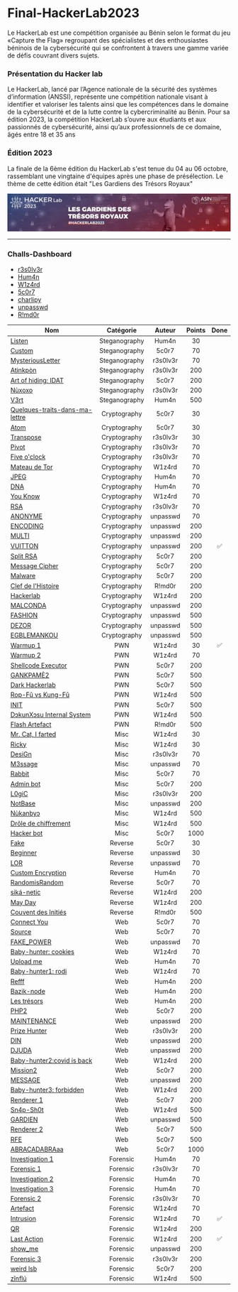 # Final-HackerLab2023

Le HackerLab est une compétition organisée au Bénin selon le format du jeu «Capture the Flag» regroupant des spécialistes et des enthousiastes béninois de la cybersécurité qui se confrontent à travers une gamme variée de défis couvrant divers sujets. 

### Présentation du Hacker lab
Le HackerLab, lancé par l’Agence nationale de la sécurité des systèmes d’information (ANSSI), représente une compétition nationale visant à identifier et valoriser les talents ainsi que les compétences dans le domaine de la cybersécurité et de la lutte contre la cybercriminalité au Bénin. Pour sa édition 2023, la compétition HackerLab s’ouvre aux étudiants et aux passionnés de cybersécurité, ainsi qu’aux professionnels de ce domaine, âgés entre 18 et 35 ans

### Édition 2023
La finale de la 6ème édition du HackerLab s'est tenue du 04 au 06 octobre, rassemblant une vingtaine d'équipes après une phase de présélection. Le thème de cette édition était "Les Gardiens des Trésors Royaux"

![HackerLab](Images/asinbenin_cover.jpeg)

-------------------------------------------------------------------
### Challs-Dashboard
- [r3s0lv3r](https://www.linkedin.com/in/d%C3%A9bora-codjia-94417821b/?utm_source=share&utm_campaign=share_via&utm_content=profile&utm_medium=android_app)
- [Hum4n](https://www.linkedin.com/in/hored-sossou-70792b114/) 
- [W1z4rd](https://www.linkedin.com/in/emmanuel-hemadou-902725190/)
- [5c0r7](https://www.linkedin.com/in/adonishomevo) 
- [charlipy](https://www.linkedin.com/in/agossou-eliphele-charli/) 
- [unpasswd](https://www.linkedin.com/in/arafat-lassissi-1883aa215/) 
- [R!md0r](https://www.linkedin.com/in/aristide-sossou-9b315a127/)

| Nom                                                              | Catégorie     | Auteur     | Points | Done   |
|------------------------------------------------------------------|:-------------:|:----------:|:------:|:------:|
| [Listen](./Steganography/Listen.md)                                    | Steganography          | Hum4n   | 30     |
| [Custom](./Steganography/Custom.md)                                            | Steganography          | 5c0r7   | 70     |
| [MysteriousLetter](./Steganography/MysteriousLetter.md)                                    | Steganography        | r3s0lv3r   | 70     |
| [Atinkpòn](./Steganography/Atinkpòn.md)                                        | Steganography        | r3s0lv3r   | 200     |
| [Art of hiding: IDAT](./Steganography/Art-of-hiding-IDAT.md)                              | Steganography        | 5c0r7   | 200     |
| [Nùxoxo](./Steganography/Nùxoxo.md)                              | Steganography        | r3s0lv3r    | 200     |
| [V3rt](./Steganography/V3rt)                                    | Steganography        | Hum4n | 500    |
| [Quelques-traits-dans-ma-lettre](Cryptography/Quelques-traits-dans-ma-lettre.md)                                        | Cryptography        | 5c0r7 | 30    |
| [Atom](./Cryptography/Atom.md)                                     |Cryptography      | 5c0r7   | 30     |
| [Transpose](./Cryptography/Transpose.md)                       |Cryptography      | r3s0lv3r      | 30     |
| [Pivot](./Cryptography/Pivot.md)                               | Cryptography     | r3s0lv3r   | 70     |
| [Five o'clock](./Cryptography/Five-o'clock.md)                       | Cryptography     |r3s0lv3r       | 70     |
| [Mateau de Tor](./Cryptography/Mateau-de-Tor.md)                       | Cryptography     | W1z4rd      | 70    |
| [JPEG](./Cryptography/JPEG.md)               | Cryptography     | Hum4n      | 70    |
| [DNA](./Cryptography/DNA.md)               | Cryptography     |  Hum4n     | 70    |
| [You Know](./Cryptography/You-Know.md)               | Cryptography     | W1z4rd      | 70    |
| [RSA](./Cryptography/RSA.md)                                             |  Cryptography        | r3s0lv3r   | 70      |
| [ANONYME](./Cryptography/ANONYME.md)                                       | Cryptography         | unpasswd     | 70     |
| [ENCODING](./Cryptography/ENCODING.md)                 | Cryptography         | unpasswd      | 200     |
| [MULTI](./Cryptography/MULTI.md)                                   | Cryptography         |unpasswd      | 200    |
| [VUITTON](./Cryptography/VUITTON.md)                                         | Cryptography           | unpasswd   | 200     | ✅|
| [Split RSA](./Cryptography/Split-RSA.md)                                           | Cryptography           | 5c0r7     | 200    |
| [Message Cipher](./Cryptography/Message-Cipher.md)                                     | Cryptography           | 5c0r7   | 200    |
| [Malware](./Cryptography/Malware.md)                           | Cryptography           | 5c0r7     | 200    |
| [Clef de l'Histoire](./Cryptography/Clef-de-l'Histoire.md)                          | Cryptography           | R!md0r     | 200    |
| [Hackerlab](./Cryptography/Hackerlab.md)                   | Cryptography           | W1z4rd     | 200    |
| [MALCONDA](./Cryptography/MALCONDA.md)                 | Cryptography       | unpasswd      | 200    |
| [FASHION](./Cryptography/FASHION.md)                                         |Cryptography        | unpasswd   | 500    |
| [DEZOR](./Cryptography/DEZOR.md)                    | Cryptography       | unpasswd     | 500    |
| [EGBLEMANKOU](./Cryptography/EGBLEMANKOU.md)                                         |Cryptography       | unpasswd    | 500    |
| [Warmup 1](./Cryptography/Warmup-1.md)                           | PWN       |  W1z4rd    | 30    | ✅|
| [Warmup 2](./PWN/Warmup-2.md)                                  | PWN      |W1z4rd      | 70     |
| [Shellcode Executor](./PWN/Shellcode-Executor.md)                                      | PWN      | 5c0r7   | 200     |
| [GANKPAMÈ2](./PWN/GANKPAMÈ2.md)                       | PWN | 5c0r7   | 500     |
| [Dark Hackerlab](./PWN/Dark-Hackerlab.md)  | PWN | 5c0r7       | 500     |
| [Rop-Fû vs Kung-Fû](./PWN/Rop-Fu-Vs-Kung-Fu.md)                   | PWN | W1z4rd       | 500     |
| [INIT](./PWN/INIT.md)   | PWN |  5c0r7      | 500    |
| [DɔkunXɔsu Internal System](./PWN/DɔkunXɔsu-Internal-System.md)              | PWN | W1z4rd       | 500    |
| [Flash Artefact](./PWN/Flash-Artefact.md)                                         | PWN           | R!md0r   | 500     |
| [Mr. Cat, I farted](./Misc/Mr.Cat,I-farted.md)                                     | Misc           | W1z4rd   | 30     |
| [Ricky](./Misc/Ricky.md)                                   | Misc           | W1z4rd     | 30     |
| [DesiGn](./Misc/DesiGn.md)                         | Misc           |  r3s0lv3r     | 70    |
| [M3ssage](./Misc/M3ssage.md)                                     | Misc           | unpasswd   | 70    |
| [Rabbit](./Misc/Rabbit.md)                                           | Misc           | 5c0r7   | 70    |
| [Admin bot](./Misc/Adminbot.md)                                           | Misc           | 5c0r7   | 200    |
| [L0giC](./Misc/L0giC.md)                          | Misc           | r3s0lv3r      | 200    |
| [NotBase](./Misc/NotBase.md)                              | Misc           | unpasswd      | 200    |
| [Nùkanbyɔ](./Misc/Nùkanbyɔ.md)                               | Misc           | W1z4rd      | 500    |
| [Drôle de chiffrement](./Misc/Drôle-de-chiffrement.md)                                         | Misc       | W1z4rd      | 500    |
| [Hacker bot](./Reverse/Hacker-bot.md)                           | Misc       | 5c0r7      | 1000    |
| [Fake](./Reverse/Fake.md)                                  | Reverse     | 5c0r7     | 30     |
| [Beginner](./Reverse/Beginner.md)                                      | Reverse      | unpasswd   | 30     |
| [LOR](./Reverse/LOR.md)                       | Reverse | unpasswd   | 70     |
| [Custom Encryption](./Reverse/Custom-Encryption.md)  | Reverse | Hum4n       | 70     |
| [RandomisRandom](./Reverse/RandomisRandom.md)                   |Reverse  | 5c0r7       | 70     |
| [siká-netic](./Reverse/siká-netic.md)   | Reverse | W1z4rd       | 200    |
| [May Day](./Reverse/MayDay.md)              | Reverse | W1z4rd        | 200    |
| [Couvent des Initiés](./Reverse/Couvent-des-Initiés.md)                                         | Reverse           | R!md0r   | 500     |
| [Connect You](./Web/ConnectYou.md)                                     | Web           | 5c0r7    | 70     |
| [Source](./Web/Source.md)                                   | Web           | 5c0r7      | 70     |
| [FAKE_POWER](./Web/FAKE_POWER.md)                         | Web           | unpasswd      | 70    |
| [Baby-hunter: cookies](./Web/Baby-hunter-cookies.md)                                     | Web           | W1z4rd   | 70    |
| [Upload me](./Web/Upload-me.md)                                           | Web           | Hum4n   | 70    |
| [Baby-hunter1: rodi](./Web/Baby-hunter1-rodi.md)                                           | Web           | W1z4rd    | 70    |
| [Refff](./Web/Refff.md)                          | Web           |  Hum4n     | 200    |
| [Bazik-node](./Web/Bazik-node.md)                              | Web           |   Hum4n    | 200    |
| [Les trésors](./Web/Les-trésors.md)                               | Web           |  Hum4n     | 200    |
| [PHP2](./Web/PHP2.md)                               | Web           |  5c0r7      | 200    |
| [MAINTENANCE](./Web/MAINTENANCE.md)                                         | Web       | unpasswd     | 200    |
| [Prize Hunter](./Web/Prize-Hunter.md)                           | Web       |r3s0lv3r      | 200    |
| [DIN](./Web/DIN.md)                                  | Web      | unpasswd      | 200     |
| [DJUDA](./Web/DJUDA.md)                                      | Web      | unpasswd   | 200     |
| [Baby-hunter2:covid is back](./Web/Baby-hunter2-covid-is-back.md)                       | Web | W1z4rd   | 200     |
| [Mission2](./Web/Mission2.md)  | Web | 5c0r7        | 200     |
| [MESSAGE](./Web/MESSAGE.md)                   | Web | unpasswd       | 200     |
| [Baby-hunter3: forbidden](./Web/Baby-hunter3-forbidden.md)   | Web | W1z4rd       | 200    |
| [Renderer 1](./Web/Renderer-1.md)              | Web | 5c0r7       | 200    |
| [Sn4p-Sh0t](./Web/Sn4p-Sh0t.md)                                         | Web           | W1z4rd   | 500     |
| [GARDIEN](./Web/GARDIEN.md)                                     | Web           | unpasswd   | 500     |
| [Renderer 2](./Web/Renderer-2.md)                                   | Web           | 5c0r7       | 500     |
| [RFE](./Web/RFE.md)                         | Web           |  5c0r7      | 500    |
| [ABRACADABRAaa](./Web/ABRACADABRAaa.md)                                     | Web           | 5c0r7   | 1000    |
| [Investigation 1](./Forensic/Investigation-1.md)                                           | Forensic           |  Hum4n | 70    |
| [Forensic 1](./Forensic/Forensic-1.md)                                           | Forensic           | r3s0lv3r   | 70    |
| [Investigation 2](./Forensic/Investigation-2.md)                          | Forensic           |  Hum4n     | 70    |
| [Investigation 3](./Forensic/Investigation-3.md)                              | Forensic           | Hum4n      | 70    |
| [Forensic 2](./Forensic/Forensic-2.md)                               | Forensic           | r3s0lv3r      | 70    |
| [Artefact](./Forensic/Artefact.md)                       | Forensic |W1z4rd   | 70     |
| [Intrusion](./Forensic/Intrusion.md)  | Forensic | W1z4rd       | 70     |✅|
| [QR](./Forensic/QR.md)                   | Forensic |  W1z4rd      | 200     |
| [Last Action](./Forensic/Last-Action.md)   | Forensic |W1z4rd     | 200    |✅|
| [show_me](./Forensic/show_me.md)              | Forensic | unpasswd       | 200    |
| [Forensic 3](./Forensic/Forensic-3.md)                                         | Forensic           | r3s0lv3r     | 200     |
| [weird lsb](./Forensic/weird-lsb.md)                                     | Forensic           |5c0r7    | 200     |
| [zǐnflú](./Forensic/zǐnflú.md)                                   | Forensic           | W1z4rd      | 500     |
